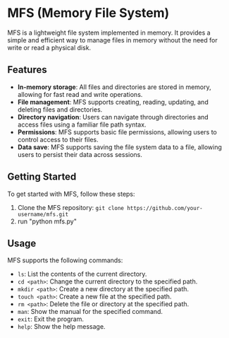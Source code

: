# MFS (Memory File System)

MFS is a lightweight file system implemented in memory. It provides a simple and efficient way to manage files in memory without the need for write or read  a physical disk.

## Features

- **In-memory storage**: All files and directories are stored in memory, allowing for fast read and write operations.
- **File management**: MFS supports creating, reading, updating, and deleting files and directories.
- **Directory navigation**: Users can navigate through directories and access files using a familiar file path syntax.
- **Permissions**: MFS supports basic file permissions, allowing users to control access to their files.
- **Data save**: MFS supports saving the file system data to a file, allowing users to persist their data across sessions.

## Getting Started

To get started with MFS, follow these steps:

1. Clone the MFS repository: `git clone https://github.com/your-username/mfs.git`
2. run "python mfs.py"

## Usage

MFS supports the following commands:

- `ls`: List the contents of the current directory.
- `cd <path>`: Change the current directory to the specified path.
- `mkdir <path>`: Create a new directory at the specified path.
- `touch <path>`: Create a new file at the specified path.
- `rm <path>`: Delete the file or directory at the specified path.
- `man`: Show the manual for the specified command.
- `exit`: Exit the program.
- `help`: Show the help message.
